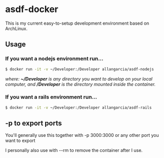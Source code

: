 # asdf-docker

This is my current easy-to-setup development environment based on ArchLinux.

## Usage

### If you want a nodejs environment run...

```bash
$ docker run -it -v ~/Developer:/Developer allangarcia/asdf-nodejs
```

_where: **~/Developer** is any directory you want to develop on your local computer, and
**/Developer** is the directory mounted inside the container._

### If you want a rails environment run...

```bash
$ docker run -it -v ~/Developer:/Developer allangarcia/asdf-rails
```

## -p to export ports

You'll generally use this together with -p 3000:3000 or any other port you want to export

I personally also use with --rm to remove the container after I use.
